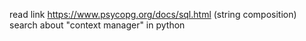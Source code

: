 read link https://www.psycopg.org/docs/sql.html (string composition)<br>
search about "context manager" in python
